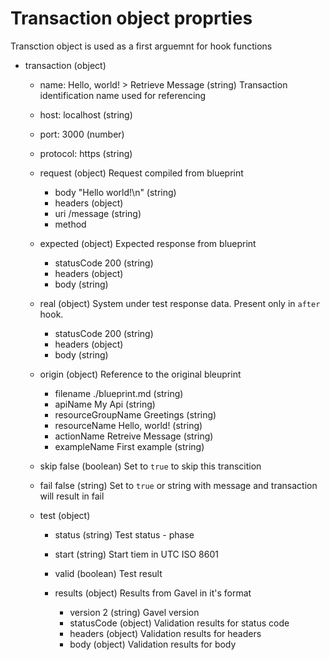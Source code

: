 # Transaction object proprties

Transction object is used as a first arguemnt for hook functions

- transaction (object)
  - name: Hello, world! > Retrieve Message (string) Transaction identification name used for referencing
  - host: localhost (string)
  - port: 3000 (number)
  - protocol: https (string)

  - request (object) Request compiled from blueprint
    - body "Hello world!\n" (string)
    - headers (object)
    - uri /message (string)
    - method

  - expected (object) Expected response from blueprint
    - statusCode 200 (string)
    - headers (object)
    - body (string)

  - real (object) System under test response data. Present only in `after` hook.
    - statusCode 200 (string)
    - headers (object)
    - body (string)

  - origin (object)  Reference to the original bleuprint
    - filename ./blueprint.md (string)
    - apiName My Api (string)
    - resourceGroupName Greetings (string)
    - resourceName Hello, world! (string)
    - actionName Retreive Message (string)
    - exampleName First example (string)

  - skip false (boolean) Set to `true` to skip this transcition
  - fail false (string) Set to `true` or string with message and transaction will result in fail

  - test (object)
    - status (string) Test status - phase
    - start (string) Start tiem in UTC ISO 8601
    - valid (boolean) Test result

    - results (object) Results from Gavel in it's format
      - version 2 (string) Gavel version
      - statusCode (object) Validation results for status code
      - headers (object) Validation results for headers
      - body (object) Validation results for body
